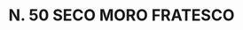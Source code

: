 ---
title: "N. 50 SECO MORO FRATESCO"
plant-name: "N. 50"
plant-number: "050"
plant-xml: "/assets/xml/plant050.xml"
plant-img1: "/assets/img/plant050_verso.jpg"
plant-img2: "/assets/img/plant050.jpg"
plant-title: "N. 50 SECO MORO FRATESCO"
plant-taxon-link: "http://www.worldfloraonline.org/taxon/wfo-0000450150"
plant-taxon-link: "[Melia Azedarach L.]"
layout: single-xml
---